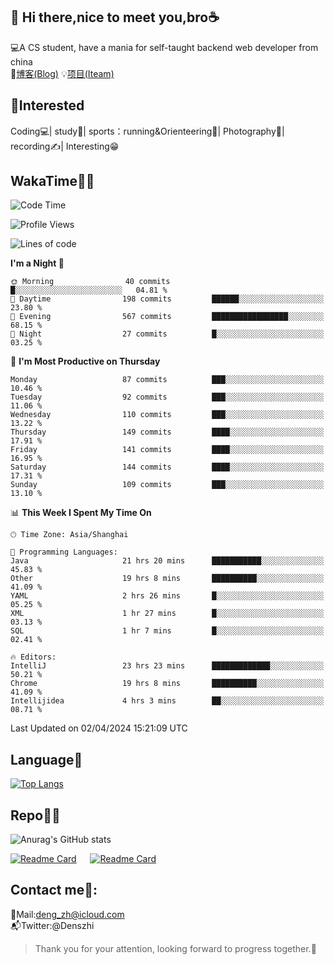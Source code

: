 👋 Hi there,nice to meet you,bro☕
---
💻A CS student, have a mania for self-taught backend web developer from china   
📌[博客(Blog)](https://github.com/HealUP/MyBlog)
💡[项目(Iteam)](https://healup.github.io/)

 <!-- waka-box start -->
 <!-- waka-box end -->
 
🧲**Interested**
--
Coding💻| study📖| sports：running&Orienteering🏃‍| Photography📸| recording✍️| Interesting😁

WakaTime👨‍💻
---
<!--START_SECTION:waka-->
![Code Time](http://img.shields.io/badge/Code%20Time-917%20hrs%2038%20mins-blue)

![Profile Views](http://img.shields.io/badge/Profile%20Views-2-blue)

![Lines of code](https://img.shields.io/badge/From%20Hello%20World%20I%27ve%20Written-205.0%20thousand%20lines%20of%20code-blue)

**I'm a Night 🦉** 

```text
🌞 Morning                40 commits          █░░░░░░░░░░░░░░░░░░░░░░░░   04.81 % 
🌆 Daytime                198 commits         ██████░░░░░░░░░░░░░░░░░░░   23.80 % 
🌃 Evening                567 commits         █████████████████░░░░░░░░   68.15 % 
🌙 Night                  27 commits          █░░░░░░░░░░░░░░░░░░░░░░░░   03.25 % 
```
📅 **I'm Most Productive on Thursday** 

```text
Monday                   87 commits          ███░░░░░░░░░░░░░░░░░░░░░░   10.46 % 
Tuesday                  92 commits          ███░░░░░░░░░░░░░░░░░░░░░░   11.06 % 
Wednesday                110 commits         ███░░░░░░░░░░░░░░░░░░░░░░   13.22 % 
Thursday                 149 commits         ████░░░░░░░░░░░░░░░░░░░░░   17.91 % 
Friday                   141 commits         ████░░░░░░░░░░░░░░░░░░░░░   16.95 % 
Saturday                 144 commits         ████░░░░░░░░░░░░░░░░░░░░░   17.31 % 
Sunday                   109 commits         ███░░░░░░░░░░░░░░░░░░░░░░   13.10 % 
```


📊 **This Week I Spent My Time On** 

```text
🕑︎ Time Zone: Asia/Shanghai

💬 Programming Languages: 
Java                     21 hrs 20 mins      ███████████░░░░░░░░░░░░░░   45.83 % 
Other                    19 hrs 8 mins       ██████████░░░░░░░░░░░░░░░   41.09 % 
YAML                     2 hrs 26 mins       █░░░░░░░░░░░░░░░░░░░░░░░░   05.25 % 
XML                      1 hr 27 mins        █░░░░░░░░░░░░░░░░░░░░░░░░   03.13 % 
SQL                      1 hr 7 mins         █░░░░░░░░░░░░░░░░░░░░░░░░   02.41 % 

🔥 Editors: 
IntelliJ                 23 hrs 23 mins      █████████████░░░░░░░░░░░░   50.21 % 
Chrome                   19 hrs 8 mins       ██████████░░░░░░░░░░░░░░░   41.09 % 
Intellijidea             4 hrs 3 mins        ██░░░░░░░░░░░░░░░░░░░░░░░   08.71 % 
```


 Last Updated on 02/04/2024 15:21:09 UTC
<!--END_SECTION:waka-->

Language🚀
---
[![Top Langs](https://github-readme-stats.vercel.app/api/top-langs/?username=HealUP&layout=compact&hide_border=true)](https://github.com/HealUP)

Repo🧑‍💻
---
![Anurag's GitHub stats](https://github-readme-stats.vercel.app/api?username=HealUP&count_private=true&show_icons=true&theme=gruvbox&hide_border=true) 

[![Readme Card](https://github-readme-stats.vercel.app/api/pin/?username=HealUP&repo=InternetEy&theme=transparent)](https://github.com/HealUP/InternetEy) &emsp;
[![Readme Card](https://github-readme-stats.vercel.app/api/pin/?username=HealUP&repo=CampusExperience&theme=transparent)](https://github.com/HealUP/CampusExperience)


Contact me📱:
---
📮Mail:deng_zh@icloud.com  
📬Twitter:@Denszhi  

> Thank you for your attention, looking forward to progress together.🎉
